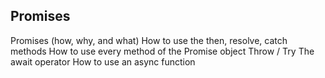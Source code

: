 ## Promises
Promises (how, why, and what)
How to use the then, resolve, catch methods
How to use every method of the Promise object
Throw / Try
The await operator
How to use an async function